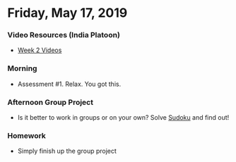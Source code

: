 Friday, May 17, 2019
====================
### Video Resources (India Platoon)
- [Week 2 Videos](https://www.youtube.com/playlist?list=PLu0CiQ7bzwEQT_GDPFAx7E7awUWCv5zMu)

### Morning
* Assessment #1. Relax. You got this.

### Afternoon Group Project
* Is it better to work in groups or on your own? Solve [Sudoku](https://github.com/indiaplatoon/sudoku) and find out!

### Homework
* Simply finish up the group project
